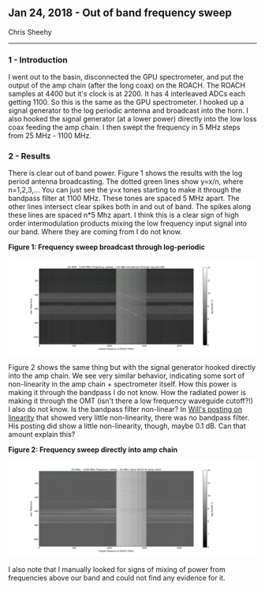## Jan 24, 2018 - Out of band frequency sweep

Chris Sheehy
<hr>

### 1 - Introduction

I went out to the basin, disconnected the GPU spectrometer, and put the output
of the amp chain (after the long coax) on the ROACH. The ROACH samples at 4400
but it's clock is at 2200. It has 4 interleaved ADCs each getting 1100. So this
is the same as the GPU spectrometer. I hooked up a signal generator to the log
periodic antenna and broadcast into the horn. I also hooked the signal generator
(at a lower power) directly into the low loss coax feeding the amp chain. I then
swept the frequency in 5 MHz steps from 25 MHz - 1100 MHz. 

### 2 - Results

There is clear out of band power. Figure 1 shows the results with the log period
antenna broadcasting. The dotted green lines show y=x/n, where n=1,2,3,...
You can just see the y=x tones starting to make it through the bandpass filter at
1100 MHz. These tones are spaced 5 MHz apart. The other lines intersect clear
spikes both in and out of band. The spikes along these lines are spaced n*5 Mhz
apart. I think this is a clear sign of high order intermodulation products
mixing the low frequency input signal into our band. Where they are coming from
I do not know.

**Figure 1: Frequency sweep broadcast through log-periodic**

![](freq_sweep_logperiodic.png)

Figure 2 shows the same thing but with the signal generator hooked directly into
the amp chain. We see very similar behavior, indicating some sort of
non-linearity in the amp chain + spectrometer itself. How this power is making
it through the bandpass I do not know. How the radiated power is making it
through the OMT (isn't there a low frequency waveguide cutoff?!) I also do not
know. Is the bandpass filter non-linear? In 
[Will's posting on linearity](../20180119_PowerSweeps/index.md) that showed very
little non-linearity, there was no bandpass filter. His posting did show a
little non-linearity, though, maybe 0.1 dB. Can that amount explain this?

**Figure 2: Frequency sweep directly into amp chain**

![](freq_sweep_direct.png)

I also note that I manually looked for signs of mixing of power from frequencies
above our band and could not find any evidence for it.

